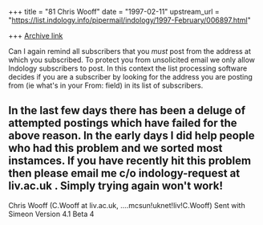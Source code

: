 +++
title = "81 Chris Wooff"
date = "1997-02-11"
upstream_url = "https://list.indology.info/pipermail/indology/1997-February/006897.html"

+++
[Archive link](https://list.indology.info/pipermail/indology/1997-February/006897.html)

Can I again remind all subscribers that you *must* post from the
address at which you subscribed. To protect you from unsolicited
email we only allow Indology subscribers to post. In this context 
the list processing software decides if you are a subscriber by
looking for the address you are posting from (ie what's in your
From: field) in its list of subscribers.

In the last few days there has been a deluge of attempted postings
which have failed for the above reason. In the early days I did
help people who had this problem and we sorted most instamces. 
If you have recently hit this problem then please email me c/o 
indology-request at liv.ac.uk . Simply trying again won't work!
------------------------------------------------------------
Chris Wooff (C.Wooff at liv.ac.uk, ....mcsun!uknet!liv!C.Wooff)
Sent with Simeon Version 4.1 Beta 4






